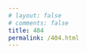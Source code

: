 ```yaml
---
# layout: false
# comments: false
title: 404
permalink: /404.html
---
```

<!DOCTYPE HTML>
<html>
<head>
    <title>404 - galendu'blog</title>
    <meta name="description" content="404错误，页面不存在！">
    <meta http-equiv="content-type" content="text/html;charset=utf-8;"/>
    <meta http-equiv="X-UA-Compatible" content="IE=edge,chrome=1" />
    <meta name="robots" content="all" />
    <meta name="robots" content="index,follow"/>
</head>
<body>
    <script type="text/javascript" src="http://qzonestyle.gtimg.cn/qzone_v6/lostchild/search_children.js" charset="utf-8" homePageUrl="/" homePageName="返回 galendu 主页"></script>
</body>
</html>